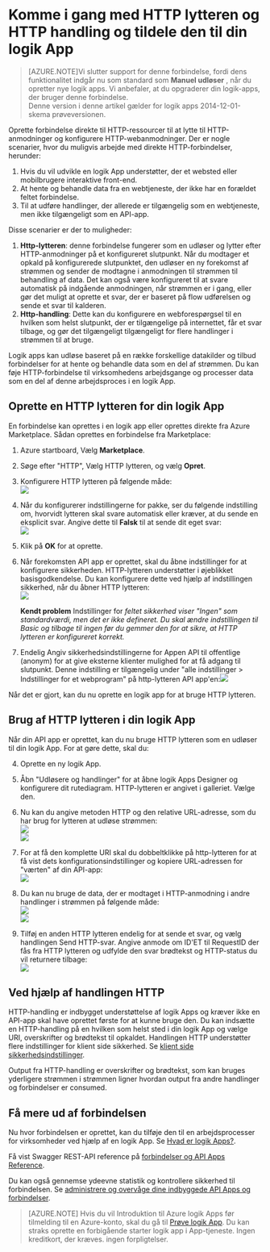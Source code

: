 <properties
   pageTitle="Brug af HTTP lytteren og forbindelse i logik Apps | Microsoft Azure App Service "
   description="Hvordan du kan oprette og konfigurere HTTP lytteren og HTTP handling forbindelse eller API app og bruge det i en logik app i Azure App Service"
   services="logic-apps"
   documentationCenter=".net,nodejs,java"
   authors="anuragdalmia"
   manager="erikre"
   editor=""/>

<tags
   ms.service="logic-apps"
   ms.devlang="multiple"
   ms.topic="article"
   ms.tgt_pltfrm="na"
   ms.workload="integration"
   ms.date="08/31/2016"
   ms.author="prkumar"/>


# <a name="get-started-with-the-http-listener-and-http-action-and-add-it-to-your-logic-app"></a>Komme i gang med HTTP lytteren og HTTP handling og tildele den til din logik App

> [AZURE.NOTE]Vi slutter support for denne forbindelse, fordi dens funktionalitet indgår nu som standard som **Manuel udløser** , når du opretter nye logik apps.  Vi anbefaler, at du opgraderer din logik-apps, der bruger denne forbindelse.  
> Denne version i denne artikel gælder for logik apps 2014-12-01-skema prøveversionen.

Oprette forbindelse direkte til HTTP-ressourcer til at lytte til HTTP-anmodninger og konfigurere HTTP-webanmodninger. Der er nogle scenarier, hvor du muligvis arbejde med direkte HTTP-forbindelser, herunder:

1.  Hvis du vil udvikle en logik App understøtter, der et websted eller mobilbrugere interaktive front-end.
2.  At hente og behandle data fra en webtjeneste, der ikke har en forældet feltet forbindelse.
3.  Til at udføre handlinger, der allerede er tilgængelig som en webtjeneste, men ikke tilgængeligt som en API-app.

Disse scenarier er der to muligheder:

1. **Http-lytteren**: denne forbindelse fungerer som en udløser og lytter efter HTTP-anmodninger på et konfigureret slutpunkt. Når du modtager et opkald på konfigurerede slutpunktet, den udløser en ny forekomst af strømmen og sender de modtagne i anmodningen til strømmen til behandling af data. Det kan også være konfigureret til at svare automatisk på indgående anmodningen, når strømmen er i gang, eller gør det muligt at oprette et svar, der er baseret på flow udførelsen og sende et svar til kalderen.
2. **Http-handling**: Dette kan du konfigurere en webforespørgsel til en hvilken som helst slutpunkt, der er tilgængelige på internettet, får et svar tilbage, og gør det tilgængeligt tilgængeligt for flere handlinger i strømmen til at bruge.

Logik apps kan udløse baseret på en række forskellige datakilder og tilbud forbindelser for at hente og behandle data som en del af strømmen. Du kan føje HTTP-forbindelse til virksomhedens arbejdsgange og processer data som en del af denne arbejdsproces i en logik App. 

## <a name="creating-an-http-listener-for-your-logic-app"></a>Oprette en HTTP lytteren for din logik App
En forbindelse kan oprettes i en logik app eller oprettes direkte fra Azure Marketplace. Sådan oprettes en forbindelse fra Marketplace:  

1. Azure startboard, Vælg **Marketplace**.
2. Søge efter "HTTP", Vælg HTTP lytteren, og vælg **Opret**.
3.  Konfigurere HTTP lytteren på følgende måde:  
![][1]

4.  Når du konfigurerer indstillingerne for pakke, ser du følgende indstilling om, hvorvidt lytteren skal svare automatisk eller kræver, at du sende en eksplicit svar. Angive dette til **Falsk** til at sende dit eget svar:  
![][2]

5.  Klik på **OK** for at oprette.
6.  Når forekomsten API app er oprettet, skal du åbne indstillinger for at konfigurere sikkerheden. HTTP-lytteren understøtter i øjeblikket basisgodkendelse. Du kan konfigurere dette ved hjælp af indstillingen sikkerhed, når du åbner HTTP lytteren:  
![][3]
  
    **Kendt problem** Indstillinger for *feltet sikkerhed viser "Ingen" som standardværdi, men det er ikke defineret. Du skal ændre indstillingen til Basic og tilbage til ingen før du gemmer den for at sikre, at HTTP lytteren er konfigureret korrekt.*  

7. Endelig Angiv sikkerhedsindstillingerne for Appen API til offentlige (anonym) for at give eksterne klienter mulighed for at få adgang til slutpunkt. Denne indstilling er tilgængelig under "alle indstillinger > Indstillinger for et webprogram" på http-lytteren API app'en:![][10]

Når det er gjort, kan du nu oprette en logik app for at bruge HTTP lytteren.

## <a name="using-the-http-listener-in-your-logic-app"></a>Brug af HTTP lytteren i din logik App
Når din API app er oprettet, kan du nu bruge HTTP lytteren som en udløser til din logik App. For at gøre dette, skal du:

4.  Oprette en ny logik App.
5.  Åbn "Udløsere og handlinger" for at åbne logik Apps Designer og konfigurere dit rutediagram. HTTP-lytteren er angivet i galleriet. Vælge den.
6.  Nu kan du angive metoden HTTP og den relative URL-adresse, som du har brug for lytteren at udløse strømmen:  
![][4]  
![][5]

7.  For at få den komplette URI skal du dobbeltklikke på http-lytteren for at få vist dets konfigurationsindstillinger og kopiere URL-adressen for "værten" af din API-app:  
![][6]
8.  Du kan nu bruge de data, der er modtaget i HTTP-anmodning i andre handlinger i strømmen på følgende måde:  
![][7]  
![][8]
9.  Tilføj en anden HTTP lytteren endelig for at sende et svar, og vælg handlingen Send HTTP-svar. Angive anmode om ID'ET til RequestID der fås fra HTTP lytteren og udfylde den svar brødtekst og HTTP-status du vil returnere tilbage:  
![][9]

## <a name="using-the-http-action"></a>Ved hjælp af handlingen HTTP
HTTP-handling er indbygget understøttelse af logik Apps og kræver ikke en API-app skal have oprettet første for at kunne bruge den. Du kan indsætte en HTTP-handling på en hvilken som helst sted i din logik App og vælge URI, overskrifter og brødtekst til opkaldet.
Handlingen HTTP understøtter flere indstillinger for klient side sikkerhed. Se [klient side sikkerhedsindstillinger](../scheduler/scheduler-outbound-authentication.md).

Output fra HTTP-handling er overskrifter og brødtekst, som kan bruges yderligere strømmen i strømmen ligner hvordan output fra andre handlinger og forbindelser er consumed.

## <a name="do-more-with-your-connector"></a>Få mere ud af forbindelsen
Nu hvor forbindelsen er oprettet, kan du tilføje den til en arbejdsprocesser for virksomheder ved hjælp af en logik App. Se [Hvad er logik Apps?](app-service-logic-what-are-logic-apps.md).

Få vist Swagger REST-API reference på [forbindelser og API Apps Reference](http://go.microsoft.com/fwlink/p/?LinkId=529766).

Du kan også gennemse ydeevne statistik og kontrollere sikkerhed til forbindelsen. Se [administrere og overvåge dine indbyggede API Apps og forbindelser](app-service-logic-monitor-your-connectors.md).

> [AZURE.NOTE] Hvis du vil Introduktion til Azure logik Apps før tilmelding til en Azure-konto, skal du gå til [Prøve logik App](https://tryappservice.azure.com/?appservice=logic). Du kan straks oprette en forbigående starter logik app i App-tjeneste. Ingen kreditkort, der kræves. ingen forpligtelser.

<!--Image references-->
[1]: ./media/app-service-logic-connector-http/1.png
[2]: ./media/app-service-logic-connector-http/2.png
[3]: ./media/app-service-logic-connector-http/3.png
[4]: ./media/app-service-logic-connector-http/4.png
[5]: ./media/app-service-logic-connector-http/5.png
[6]: ./media/app-service-logic-connector-http/6.png
[7]: ./media/app-service-logic-connector-http/7.png
[8]: ./media/app-service-logic-connector-http/8.png
[9]: ./media/app-service-logic-connector-http/9.png
[10]: ./media/app-service-logic-connector-http/10.png
